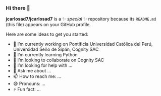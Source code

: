 ### Hi there 👋


**jcarlosad7/jcarlosad7** is a ✨ _special_ ✨ repository because its `README.md` (this file) appears on your GitHub profile.

Here are some ideas to get you started:

- 🔭 I’m currently working on Pontificia Universidad Católica del Perú, Universidad Seño de Sipán, Cognity SAC
- 🌱 I’m currently learning Python
- 👯 I’m looking to collaborate on Cognity SAC
- 🤔 I’m looking for help with ...
- 💬 Ask me about ...
- 📫 How to reach me: ...
- 😄 Pronouns: ...
- ⚡ Fun fact: ...

